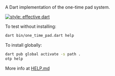 A Dart implementation of the one-time pad system.

[![style: effective dart](https://img.shields.io/badge/style-effective_dart-40c4ff.svg)](https://github.com/tenhobi/effective_dart)

To test without installing:
```sh
dart bin/one_time_pad.dart help
```

To install globally:
```sh
dart pub global activate -s path .
otp help
```

More info at [HELP.md](https://github.com/ernestoittig/one_time_pad/blob/master/HELP.md)
